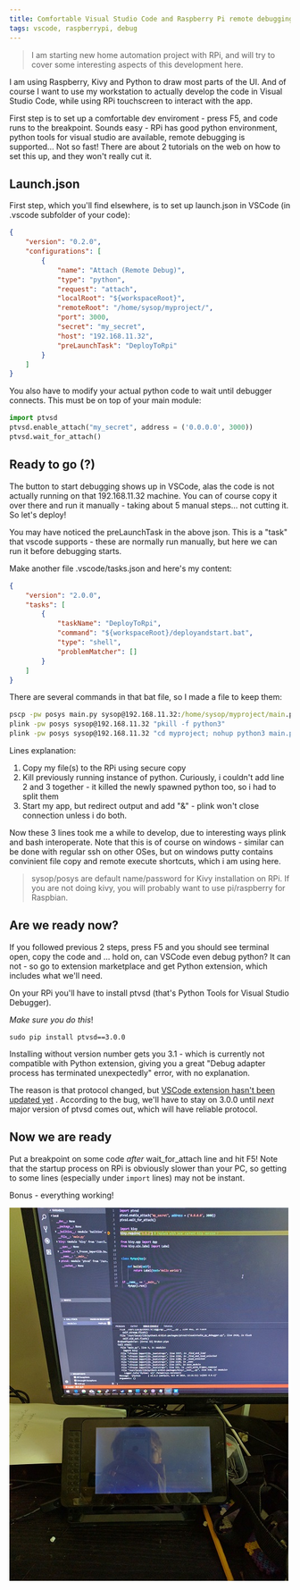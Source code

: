 ```yaml
---
title: Comfortable Visual Studio Code and Raspberry Pi remote debugging
tags: vscode, raspberrypi, debug
---
```


> I am starting new home automation project with RPi, and will try to cover some interesting aspects of this development here.

I am using Raspberry, Kivy and Python to draw most parts of the UI. And of course I want to use my workstation to actually develop the code in Visual Studio Code, while using RPi touchscreen to interact with the app.

First step is to set up a comfortable dev enviroment - press F5, and code runs to the breakpoint. Sounds easy - RPi has good python environment, python tools for visual studio are available, remote debugging is supported... Not so fast! There are about 2 tutorials on the web on how to set this up, and they won't really cut it.

<!--break-->

## Launch.json
First step, which you'll find elsewhere, is to set up launch.json in VSCode (in .vscode subfolder of your code):

```json
{
    "version": "0.2.0",
    "configurations": [
        {
            "name": "Attach (Remote Debug)",
            "type": "python",
            "request": "attach",
            "localRoot": "${workspaceRoot}",
            "remoteRoot": "/home/sysop/myproject/",
            "port": 3000,
            "secret": "my_secret",
            "host": "192.168.11.32",
            "preLaunchTask": "DeployToRpi"
        }
    ]
}
```

You also have to modify your actual python code to wait until debugger connects. This must be on top of your main module:

```python
import ptvsd
ptvsd.enable_attach("my_secret", address = ('0.0.0.0', 3000))
ptvsd.wait_for_attach()
```

## Ready to go (?)
The button to start debugging shows up in VSCode, alas the code is not actually running on that 192.168.11.32 machine. You can of course copy it over there and run it manually - taking about 5 manual steps... not cutting it. So let's deploy!

You may have noticed the preLaunchTask in the above json. This is a "task" that vscode supports - these are normally run manually, but here we can run it before debugging starts. 

Make another file .vscode/tasks.json and here's my content:

```json
{
    "version": "2.0.0",
    "tasks": [
        {
            "taskName": "DeployToRpi",
            "command": "${workspaceRoot}/deployandstart.bat",
            "type": "shell",
            "problemMatcher": []
        }
    ]
}
```

There are several commands in that bat file, so I made a file to keep them:

```bat
pscp -pw posys main.py sysop@192.168.11.32:/home/sysop/myproject/main.py
plink -pw posys sysop@192.168.11.32 "pkill -f python3"
plink -pw posys sysop@192.168.11.32 "cd myproject; nohup python3 main.py > /dev/null & "
```

Lines explanation:
1. Copy my file(s) to the RPi using secure copy
2. Kill previously running instance of python. Curiously, i couldn't add line 2 and 3 together - it killed the newly spawned python too, so i had to split them
3. Start my app, but redirect output and add "&" - plink won't close connection unless i do both.

Now these 3 lines took me a while to develop, due to interesting ways plink and bash interoperate. Note that this is of course on windows - similar can be done with regular ssh on other OSes, but on windows putty contains convinient file copy and remote execute shortcuts, which i am using here.

> sysop/posys are default name/password for Kivy installation on RPi. If you are not doing kivy, you will probably want to use pi/raspberry for Raspbian.


## Are we ready now?
If you followed previous 2 steps, press F5 and you should see terminal open, copy the code and ... hold on, can VSCode even debug python? It can not - so go to extension marketplace and get Python extension, which includes what we'll need.

On your RPi you'll have to install ptvsd (that's Python Tools for Visual Studio Debugger). 

_Make sure you do this_!
```
sudo pip install ptvsd==3.0.0
```

Installing without version number gets you 3.1 - which is currently not compatible with Python extension, giving you a great "Debug adapter process has terminated unexpectedly" error, with no explanation.

The reason is that protocol changed, but [VSCode extension hasn't been updated yet](https://github.com/DonJayamanne/pythonVSCode/issues/1018) . According to the bug, we'll have to stay on 3.0.0 until _next_ major version of ptvsd comes out, which will have reliable protocol.


## Now we are ready

Put a breakpoint on some code _after_ wait_for_attach line and hit F5!
Note that the startup process on RPi is obviously slower than your PC, so getting to some lines (especially under ```import``` lines)  may not be instant. 

Bonus - everything working!

[![screenshot](/images/IMG_20170806_153109_min.jpg)](/images/IMG_20170806_153109.jpg)
